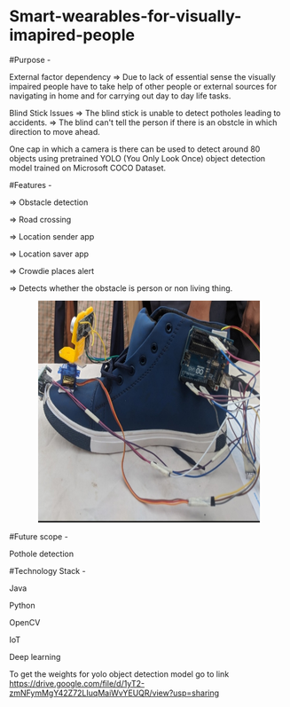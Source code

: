 # Smart-wearables-for-visually-imapired-people

#Purpose - 

External factor dependency 
=> Due to lack of essential sense the visually impaired people have to take help of other people or external sources for navigating in home and for carrying out day to day life tasks.

Blind Stick Issues 
=> The blind stick is unable to detect potholes leading to accidents.
=> The blind can't tell the person if there is an obstcle in which direction to move ahead.

One cap in which a camera is there can be used to detect around 80 objects using pretrained YOLO (You Only Look Once) object detection model trained on Microsoft COCO Dataset.

#Features - 

=> Obstacle detection 

=> Road crossing 

=> Location sender app 

=> Location saver app

=> Crowdie places alert 

=> Detects whether the obstacle is person or non living thing.

<p align="center"><img src="images/smart-shoes.jpg" width="400" height="400"></p>

#Future scope -

Pothole detection 

#Technology Stack -

Java

Python

OpenCV

IoT

Deep learning 

To get the weights for yolo object detection model go to link https://drive.google.com/file/d/1yT2-zmNFymMgY42Z72LIuqMaiWvYEUQR/view?usp=sharing

